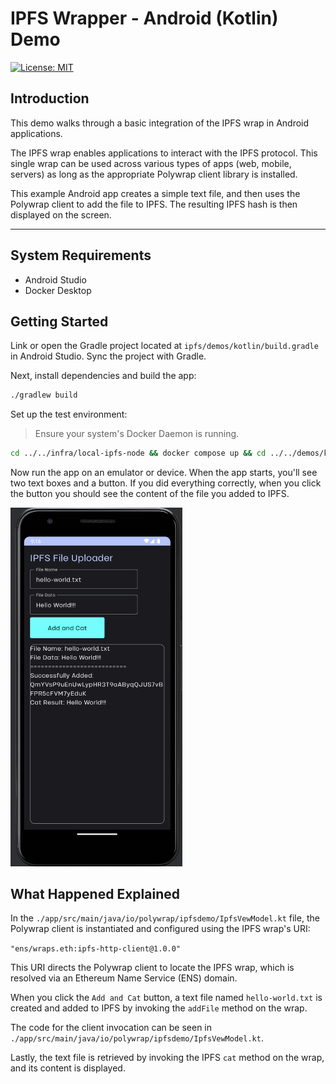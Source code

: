 # **IPFS Wrapper - Android (Kotlin) Demo**

[![License: MIT](https://img.shields.io/badge/License-MIT-yellow.svg)](https://opensource.org/licenses/MIT)

## **Introduction**

This demo walks through a basic integration of the IPFS wrap in Android applications.

The IPFS wrap enables applications to interact with the IPFS protocol. This single wrap can be used across various types of apps (web, mobile, servers) as long as the appropriate Polywrap client library is installed.

This example Android app creates a simple text file, and then uses the Polywrap client to add the file to IPFS. The resulting IPFS hash is then displayed on the screen.

---

## **System Requirements**

- Android Studio
- Docker Desktop

## **Getting Started**

Link or open the Gradle project located at `ipfs/demos/kotlin/build.gradle` in Android Studio. Sync the project with Gradle.

Next, install dependencies and build the app:

```bash
./gradlew build
```

Set up the test environment:

> Ensure your system's Docker Daemon is running.

```bash
cd ../../infra/local-ipfs-node && docker compose up && cd ../../demos/kotlin
```

Now run the app on an emulator or device. When the app starts, you'll see two text boxes and a button. If you did everything correctly, when you click the button you should see the content of the file you added to IPFS.

<img src="./expected.png" width="275px">

## **What Happened Explained**

In the `./app/src/main/java/io/polywrap/ipfsdemo/IpfsVewModel.kt` file, the Polywrap client is instantiated and configured using the IPFS wrap's URI:

`"ens/wraps.eth:ipfs-http-client@1.0.0"`

This URI directs the Polywrap client to locate the IPFS wrap, which is resolved via an Ethereum Name Service (ENS) domain.

When you click the `Add and Cat` button, a text file named `hello-world.txt` is created and added to IPFS by invoking the `addFile` method on the wrap.

The code for the client invocation can be seen in `./app/src/main/java/io/polywrap/ipfsdemo/IpfsVewModel.kt`.

Lastly, the text file is retrieved by invoking the IPFS `cat` method on the wrap, and its content is displayed.
